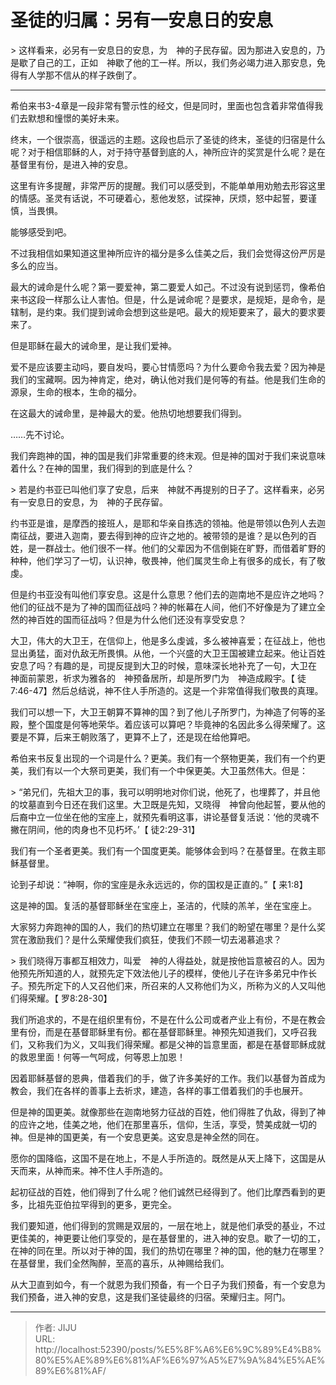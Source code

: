 # 圣徒的归属：另有一安息日的安息

&gt; 这样看来，必另有一安息日的安息，为　神的子民存留。因为那进入安息的，乃是歇了自己的工，正如　神歇了他的工一样。所以，我们务必竭力进入那安息，免得有人学那不信从的样子跌倒了。

-----------
希伯来书3-4章是一段非常有警示性的经文，但是同时，里面也包含着非常值得我们去默想和憧憬的美好未来。

终末，一个很崇高，很遥远的主题。这段也启示了圣徒的终末，圣徒的归宿是什么呢？对于相信耶稣的人，对于持守基督到底的人，神所应许的奖赏是什么呢？是在基督里有份，是进入神的安息。

这里有许多提醒，非常严厉的提醒。我们可以感受到，不能单单用劝勉去形容这里的情感。圣灵有话说，不可硬着心，惹他发怒，试探神，厌烦，怒中起誓，要谨慎，当畏惧。

能够感受到吧。

不过我相信如果知道这里神所应许的福分是多么佳美之后，我们会觉得这份严厉是多么的应当。

最大的诫命是什么呢？第一要爱神，第二要爱人如己。不过没有说到惩罚，像希伯来书这段一样那么让人害怕。但是，什么是诫命呢？是要求，是规矩，是命令，是辖制，是约束。我们提到诫命会想到这些是吧。最大的规矩要来了，最大的要求要来了。

但是耶稣在最大的诫命里，是让我们爱神。

爱不是应该要主动吗，要自发吗，要心甘情愿吗？为什么要命令我去爱？因为神是我们的宝藏啊。因为神肯定，绝对，确认他对我们是何等的有益。他是我们生命的源泉，生命的根本，生命的福分。

在这最大的诫命里，是神最大的爱。他热切地想要我们得到。

……先不讨论。

我们奔跑神的国，神的国是我们非常重要的终末观。但是神的国对于我们来说意味着什么？在神的国里，我们得到的到底是什么？

&gt; 若是约书亚已叫他们享了安息，后来　神就不再提别的日子了。这样看来，必另有一安息日的安息，为　神的子民存留。

约书亚是谁，是摩西的接班人，是耶和华亲自拣选的领袖。他是带领以色列人去迦南征战，要进入迦南，要去得到神的应许之地的。被带领的是谁？是以色列的百姓，是一群战士。他们很不一样。他们的父辈因为不信倒毙在旷野，而借着旷野的种种，他们学习了一切，认识神，敬畏神，他们属灵生命上有很多的成长，有了敬虔。

但是约书亚没有叫他们享安息。这是什么意思？他们去的迦南地不是应许之地吗？他们的征战不是为了神的国而征战吗？神的帐幕在人间，他们不好像是为了建立全然的神百姓的国而征战吗？但是为什么他们还没有享受安息？

大卫，伟大的大卫王，在信仰上，他是多么虔诚，多么被神喜爱；在征战上，他也显出勇猛，面对仇敌无所畏惧。从他，一个兴盛的大卫王国被建立起来。他让百姓安息了吗？有趣的是，司提反提到大卫的时候，意味深长地补充了一句，大卫在　神面前蒙恩，祈求为雅各的　神预备居所，却是所罗门为　神造成殿宇。【 徒7:46-47】然后总结说，神不住人手所造的。这是一个非常值得我们敬畏的真理。

我们可以想一下，大卫王朝算不算神的国？到了他儿子所罗门，为神造了何等的圣殿，整个国度是何等地荣华。着应该可以算吧？毕竟神的名因此多么得荣耀了。这要是不算，后来王朝败落了，更算不上了，还是现在给他算吧。

希伯来书反复出现的一个词是什么？更美。我们有一个祭物更美，我们有一个约更美，我们有以一个大祭司更美，我们有一个中保更美。大卫虽然伟大。但是：

&gt; “弟兄们，先祖大卫的事，我可以明明地对你们说，他死了，也埋葬了，并且他的坟墓直到今日还在我们这里。大卫既是先知，又晓得　神曾向他起誓，要从他的后裔中立一位坐在他的宝座上，就预先看明这事，讲论基督复活说：‘他的灵魂不撇在阴间，他的肉身也不见朽坏。’【 徒2:29-31】

我们有一个圣者更美。我们有一个国度更美。能够体会到吗？在基督里。在救主耶稣基督里。

论到子却说：“神啊，你的宝座是永永远远的，你的国权是正直的。”【 来1:8】

这是神的国。复活的基督耶稣坐在宝座上，圣洁的，代赎的羔羊，坐在宝座上。

大家努力奔跑神的国的人，我们的热切建立在哪里？我们的盼望在哪里？是什么奖赏在激励我们？是什么荣耀使我们疯狂，使我们不顾一切去渴慕追求？

&gt; 我们晓得万事都互相效力，叫爱　神的人得益处，就是按他旨意被召的人。因为他预先所知道的人，就预先定下效法他儿子的模样，使他儿子在许多弟兄中作长子。预先所定下的人又召他们来，所召来的人又称他们为义，所称为义的人又叫他们得荣耀。【 罗8:28-30】

我们所追求的，不是在组织里有份，不是在什么公司或者产业上有份，不是在教会里有份，而是在基督耶稣里有份。都在基督耶稣里。神预先知道我们，又呼召我们，又称我们为义，又叫我们得荣耀。都是父神的旨意里面，都是在基督耶稣成就的救恩里面！何等一气呵成，何等恩上加恩！

因着耶稣基督的恩典，借着我们的手，做了许多美好的工作。我们以基督为首成为教会，我们在各样的善事上去祈求，建造，各样的事工借着我们的手也展开。

但是神的国更美。就像那些在迦南地努力征战的百姓，他们得胜了仇敌，得到了神的应许之地，佳美之地，他们在那里喜乐，信仰，生活，享受，赞美成就一切的神。但是神的国更美，有一个安息更美。这安息是神全然的同在。

愿你的国降临，这国不是在地上，不是人手所造的。既然是从天上降下，这国是从天而来，从神而来。神不住人手所造的。

起初征战的百姓，他们得到了什么呢？他们诚然已经得到了。他们比摩西看到的更多，比祖先亚伯拉罕得到的更多，更完全。

我们要知道，他们得到的赏赐是双层的，一层在地上，就是他们承受的基业，不过更佳美的，神更要让他们享受的，是在基督里的，进入神的安息。歇了一切的工，在神的同在里。所以对于神的国，我们的热切在哪里？神的国，他的魅力在哪里？在基督里，我们全然陶醉，至高的喜乐，从神赐给我们。

从大卫直到如今，有一个就恩为我们预备，有一个日子为我们预备，有一个安息为我们预备，进入神的安息，这是我们圣徒最终的归宿。荣耀归主。阿门。












---

> 作者: JIJU  
> URL: http://localhost:52390/posts/%E5%8F%A6%E6%9C%89%E4%B8%80%E5%AE%89%E6%81%AF%E6%97%A5%E7%9A%84%E5%AE%89%E6%81%AF/  

